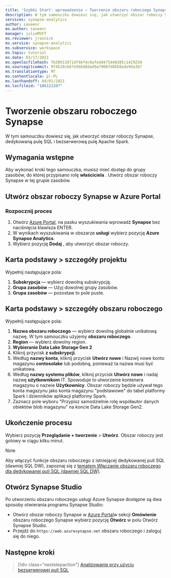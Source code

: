 ```yaml
---
title: 'Szybki Start: wprowadzenie — Tworzenie obszaru roboczego Synapse'
description: W tym samouczku dowiesz się, jak utworzyć obszar roboczy Synapse, dedykowaną pulę SQL i bezserwerową pulę Apache Spark.
services: synapse-analytics
author: saveenr
ms.author: saveenr
manager: julieMSFT
ms.reviewer: jrasnick
ms.service: synapse-analytics
ms.subservice: workspace
ms.topic: tutorial
ms.date: 03/17/2021
ms.openlocfilehash: fb30913d71df46f4c0afedd475d40205c1429258
ms.sourcegitcommit: 9f4510cb67e566d8dad9a7908fd8b58ade9da3b7
ms.translationtype: MT
ms.contentlocale: pl-PL
ms.lasthandoff: 04/01/2021
ms.locfileid: "106122207"
---
```

# <a name="creating-a-synapse-workspace"></a>Tworzenie obszaru roboczego Synapse

W tym samouczku dowiesz się, jak utworzyć obszar roboczy Synapse, dedykowaną pulę SQL i bezserwerową pulę Apache Spark. 

## <a name="prerequisites"></a>Wymagania wstępne

Aby wykonać kroki tego samouczka, musisz mieć dostęp do grupy zasobów, do której przypisano rolę **właściciela** . Utwórz obszar roboczy Synapse w tej grupie zasobów.

## <a name="create-a-synapse-workspace-in-the-azure-portal"></a>Utwórz obszar roboczy Synapse w Azure Portal

### <a name="start-the-process"></a>Rozpocznij proces
1. Otwórz [Azure Portal](https://portal.azure.com), na pasku wyszukiwania wprowadź **Synapse** bez naciśnięcia klawisza ENTER.
1. W wynikach wyszukiwania w obszarze **usługi** wybierz pozycję **Azure Synapse Analytics**.
1. Wybierz pozycję **Dodaj** , aby utworzyć obszar roboczy.

## <a name="basics-tab--project-details"></a>Karta podstawy > szczegóły projektu
Wypełnij następujące pola:

1. **Subskrypcja** — wybierz dowolną subskrypcję.
1. **Grupa zasobów** — Użyj dowolnej grupy zasobów.
1. **Grupa zasobów** — pozostaw to pole puste.


## <a name="basics-tab--workspace-details"></a>Karta podstawy > szczegóły obszaru roboczego
Wypełnij następujące pola:

1. **Nazwa obszaru roboczego** — wybierz dowolną globalnie unikatową nazwę. W tym samouczku użyjemy **obszaru roboczego**.
1. **Region** — wybierz dowolny region.
1. **Wybieranie Data Lake Storage Gen 2**
1. Kliknij przycisk **z subskrypcji**.
1. Według **nazwy konta**, kliknij przycisk **Utwórz nowe** i Nazwij nowe konto magazynu **contosolake** lub podobną, ponieważ ta nazwa musi być unikatowa.
1. Według **nazwy systemu plików**, kliknij przycisk **Utwórz nowe** i nadaj nazwę **użytkownikom** IT. Spowoduje to utworzenie kontenera magazynu o nazwie **Użytkownicy**. Obszar roboczy będzie używał tego konta magazynu jako konta magazynu "podstawowe" do tabel platformy Spark i dzienników aplikacji platformy Spark.
1. Zaznacz pole wyboru "Przypisz samodzielnie rolę współautor danych obiektów blob magazynu" na koncie Data Lake Storage Gen2. 

## <a name="completing-the-process"></a>Ukończenie procesu
Wybierz pozycję **Przeglądanie + tworzenie** > **Utwórz**. Obszar roboczy jest gotowy w ciągu kilku minut.

> [!NOTE]
> Aby włączyć funkcje obszaru roboczego z istniejącej dedykowanej puli SQL (dawniej SQL DW), zapoznaj się z [tematem Włączanie obszaru roboczego dla dedykowanej puli SQL (dawniej SQL DW)](./sql-data-warehouse/workspace-connected-create.md).


## <a name="open-synapse-studio"></a>Otwórz Synapse Studio

Po utworzeniu obszaru roboczego usługi Azure Synapse dostępne są dwa sposoby otwierania programu Synapse Studio:

* Otwórz obszar roboczy Synapse w [Azure Portal](https://portal.azure.com)w sekcji **Omówienie** obszaru roboczego Synapse wybierz pozycję **Otwórz** w polu Otwórz Synapse Studio.
* Przejdź do `https://web.azuresynapse.net` obszaru roboczego i zaloguj się do niego.

## <a name="next-steps"></a>Następne kroki

> [!div class="nextstepaction"]
> [Analizowanie przy użyciu bezserwerowej puli SQL](get-started-analyze-sql-on-demand.md)

